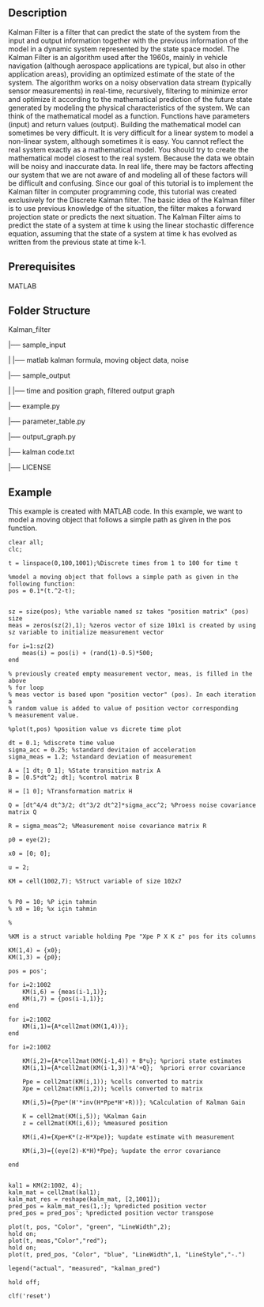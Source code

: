 ## Description

Kalman Filter is a filter that can predict the state of the system from the input and output information together with the previous information of the model in a dynamic system represented by the state space model. 
The Kalman Filter is an algorithm used after the 1960s, mainly in vehicle navigation (although aerospace applications are typical, but also in other application areas), providing an optimized estimate of the state of the system. The algorithm works on a noisy observation data stream (typically sensor measurements) in real-time, recursively, filtering to minimize error and optimize it according to the mathematical prediction of the future state generated by modeling the physical characteristics of the system.
We can think of the mathematical model as a function. Functions have parameters (input) and return values (output). Building the mathematical model can sometimes be very difficult. It is very difficult for a linear system to model a non-linear system, although sometimes it is easy. You cannot reflect the real system exactly as a mathematical model. You should try to create the mathematical model closest to the real system. Because the data we obtain will be noisy and inaccurate data. In real life, there may be factors affecting our system that we are not aware of and modeling all of these factors will be difficult and confusing.
Since our goal of this tutorial is to implement the Kalman filter in computer programming code, this tutorial was created exclusively for the Discrete Kalman filter.
The basic idea of the Kalman filter is to use previous knowledge of the situation, the filter makes a forward projection state or predicts the next situation.
The Kalman Filter aims to predict the state of a system at time k using the linear stochastic difference equation, assuming that the state of a system at time k has evolved as written from the previous state at time k-1.
## Prerequisites
MATLAB 
## Folder Structure
Kalman_filter

|── sample_input

|   |── matlab kalman formula, moving object data, noise

|── sample_output

|   |── time and position graph, filtered output graph

|── example.py

|── parameter_table.py

|── output_graph.py

|── kalman code.txt

|── LICENSE

## Example

This example is created with MATLAB code.
In this example, we want to model a moving object that follows a simple path as given in the pos function.

```
clear all;
clc;

t = linspace(0,100,1001);%Discrete times from 1 to 100 for time t

%model a moving object that follows a simple path as given in the following function:
pos = 0.1*(t.^2-t);


sz = size(pos); %the variable named sz takes "position matrix" (pos) size
meas = zeros(sz(2),1); %zeros vector of size 101x1 is created by using sz variable to initialize measurement vector

for i=1:sz(2)
    meas(i) = pos(i) + (rand(1)-0.5)*500; 
end

% previously created empty measurement vector, meas, is filled in the above
% for loop
% meas vector is based upon "position vector" (pos). In each iteration a
% random value is added to value of position vector corresponding
% measurement value. 

%plot(t,pos) %position value vs dicrete time plot

dt = 0.1; %discrete time value
sigma_acc = 0.25; %standard devitaion of acceleration
sigma_meas = 1.2; %standard deviation of measurement

A = [1 dt; 0 1]; %State transition matrix A
B = [0.5*dt^2; dt]; %control matrix B

H = [1 0]; %Transformation matrix H

Q = [dt^4/4 dt^3/2; dt^3/2 dt^2]*sigma_acc^2; %Proess noise covariance matrix Q

R = sigma_meas^2; %Measurement noise covariance matrix R

p0 = eye(2); 

x0 = [0; 0];

u = 2;

KM = cell(1002,7); %Struct variable of size 102x7


% P0 = 10; %P için tahmin 
% x0 = 10; %x için tahmin

% 

%KM is a struct variable holding Ppe "Xpe P X K z" pos for its columns

KM(1,4) = {x0};
KM(1,3) = {p0};

pos = pos';

for i=2:1002
    KM(i,6) = {meas(i-1,1)};
    KM(i,7) = {pos(i-1,1)};
end

for i=2:1002
    KM(i,1)={A*cell2mat(KM(1,4))};
end

for i=2:1002

    KM(i,2)={A*cell2mat(KM(i-1,4)) + B*u}; %priori state estimates
    KM(i,1)={A*cell2mat(KM(i-1,3))*A'+Q};  %priori error covariance
    
    Ppe = cell2mat(KM(i,1)); %cells converted to matrix
    Xpe = cell2mat(KM(i,2)); %cells converted to matrix
    
    KM(i,5)={Ppe*(H'*inv(H*Ppe*H'+R))}; %Calculation of Kalman Gain
   
    K = cell2mat(KM(i,5)); %Kalman Gain
    z = cell2mat(KM(i,6)); %measured position
    
    KM(i,4)={Xpe+K*(z-H*Xpe)}; %update estimate with measurement
    
    KM(i,3)={(eye(2)-K*H)*Ppe}; %update the error covariance

end


kal1 = KM(2:1002, 4);
kalm_mat = cell2mat(kal1);
kalm_mat_res = reshape(kalm_mat, [2,1001]);
pred_pos = kalm_mat_res(1,:); %predicted position vector
pred_pos = pred_pos'; %predicted position vector transpose

plot(t, pos, "Color", "green", "LineWidth",2);
hold on;
plot(t, meas,"Color","red");
hold on;
plot(t, pred_pos, "Color", "blue", "LineWidth",1, "LineStyle","-.")

legend("actual", "measured", "kalman_pred")

hold off;

clf('reset')

```
